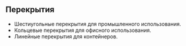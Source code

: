 ## Перекрытия 
  - Шестиугольные перекрытия для промышленного использования.  
  - Кольцевые перекрытия для офисного использования.  
  - Линейные перекрытия для контейнеров.  